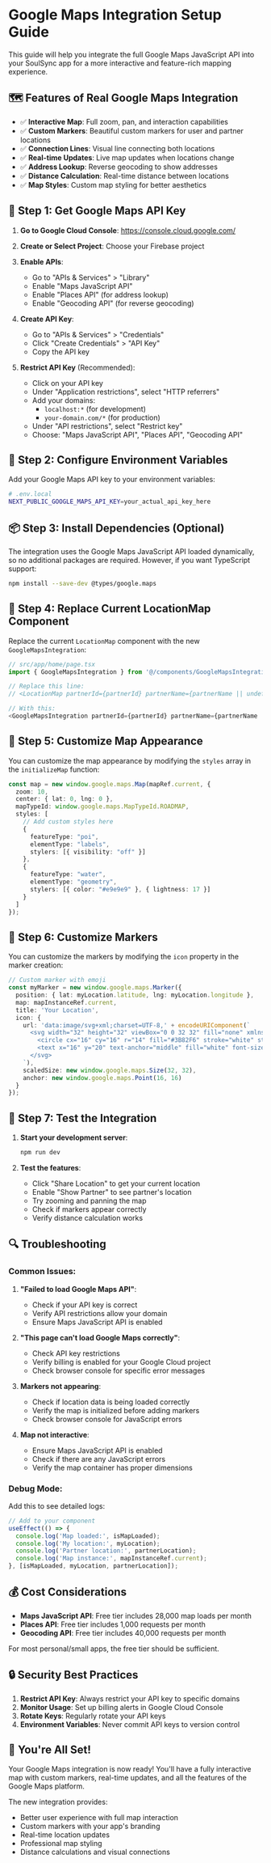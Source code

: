# Google Maps Integration Setup Guide

This guide will help you integrate the full Google Maps JavaScript API into your SoulSync app for a more interactive and feature-rich mapping experience.

## 🗺️ **Features of Real Google Maps Integration**

- ✅ **Interactive Map**: Full zoom, pan, and interaction capabilities
- ✅ **Custom Markers**: Beautiful custom markers for user and partner locations
- ✅ **Connection Lines**: Visual line connecting both locations
- ✅ **Real-time Updates**: Live map updates when locations change
- ✅ **Address Lookup**: Reverse geocoding to show addresses
- ✅ **Distance Calculation**: Real-time distance between locations
- ✅ **Map Styles**: Custom map styling for better aesthetics

## 🔑 **Step 1: Get Google Maps API Key**

1. **Go to Google Cloud Console**: https://console.cloud.google.com/
2. **Create or Select Project**: Choose your Firebase project
3. **Enable APIs**:
   - Go to "APIs & Services" > "Library"
   - Enable "Maps JavaScript API"
   - Enable "Places API" (for address lookup)
   - Enable "Geocoding API" (for reverse geocoding)

4. **Create API Key**:
   - Go to "APIs & Services" > "Credentials"
   - Click "Create Credentials" > "API Key"
   - Copy the API key

5. **Restrict API Key** (Recommended):
   - Click on your API key
   - Under "Application restrictions", select "HTTP referrers"
   - Add your domains:
     - `localhost:*` (for development)
     - `your-domain.com/*` (for production)
   - Under "API restrictions", select "Restrict key"
   - Choose: "Maps JavaScript API", "Places API", "Geocoding API"

## 🔧 **Step 2: Configure Environment Variables**

Add your Google Maps API key to your environment variables:

```bash
# .env.local
NEXT_PUBLIC_GOOGLE_MAPS_API_KEY=your_actual_api_key_here
```

## 📦 **Step 3: Install Dependencies (Optional)**

The integration uses the Google Maps JavaScript API loaded dynamically, so no additional packages are required. However, if you want TypeScript support:

```bash
npm install --save-dev @types/google.maps
```

## 🔄 **Step 4: Replace Current LocationMap Component**

Replace the current `LocationMap` component with the new `GoogleMapsIntegration`:

```typescript
// src/app/home/page.tsx
import { GoogleMapsIntegration } from '@/components/GoogleMapsIntegration';

// Replace this line:
// <LocationMap partnerId={partnerId} partnerName={partnerName || undefined} />

// With this:
<GoogleMapsIntegration partnerId={partnerId} partnerName={partnerName || undefined} />
```

## 🎨 **Step 5: Customize Map Appearance**

You can customize the map appearance by modifying the `styles` array in the `initializeMap` function:

```typescript
const map = new window.google.maps.Map(mapRef.current, {
  zoom: 10,
  center: { lat: 0, lng: 0 },
  mapTypeId: window.google.maps.MapTypeId.ROADMAP,
  styles: [
    // Add custom styles here
    {
      featureType: "poi",
      elementType: "labels",
      stylers: [{ visibility: "off" }]
    },
    {
      featureType: "water",
      elementType: "geometry",
      stylers: [{ color: "#e9e9e9" }, { lightness: 17 }]
    }
  ]
});
```

## 🎯 **Step 6: Customize Markers**

You can customize the markers by modifying the `icon` property in the marker creation:

```typescript
// Custom marker with emoji
const myMarker = new window.google.maps.Marker({
  position: { lat: myLocation.latitude, lng: myLocation.longitude },
  map: mapInstanceRef.current,
  title: 'Your Location',
  icon: {
    url: 'data:image/svg+xml;charset=UTF-8,' + encodeURIComponent(`
      <svg width="32" height="32" viewBox="0 0 32 32" fill="none" xmlns="http://www.w3.org/2000/svg">
        <circle cx="16" cy="16" r="14" fill="#3B82F6" stroke="white" stroke-width="3"/>
        <text x="16" y="20" text-anchor="middle" fill="white" font-size="14" font-weight="bold">👤</text>
      </svg>
    `),
    scaledSize: new window.google.maps.Size(32, 32),
    anchor: new window.google.maps.Point(16, 16)
  }
});
```

## 🚀 **Step 7: Test the Integration**

1. **Start your development server**:
   ```bash
   npm run dev
   ```

2. **Test the features**:
   - Click "Share Location" to get your current location
   - Enable "Show Partner" to see partner's location
   - Try zooming and panning the map
   - Check if markers appear correctly
   - Verify distance calculation works

## 🔍 **Troubleshooting**

### Common Issues:

1. **"Failed to load Google Maps API"**:
   - Check if your API key is correct
   - Verify API restrictions allow your domain
   - Ensure Maps JavaScript API is enabled

2. **"This page can't load Google Maps correctly"**:
   - Check API key restrictions
   - Verify billing is enabled for your Google Cloud project
   - Check browser console for specific error messages

3. **Markers not appearing**:
   - Check if location data is being loaded correctly
   - Verify the map is initialized before adding markers
   - Check browser console for JavaScript errors

4. **Map not interactive**:
   - Ensure Maps JavaScript API is enabled
   - Check if there are any JavaScript errors
   - Verify the map container has proper dimensions

### Debug Mode:

Add this to see detailed logs:

```typescript
// Add to your component
useEffect(() => {
  console.log('Map loaded:', isMapLoaded);
  console.log('My location:', myLocation);
  console.log('Partner location:', partnerLocation);
  console.log('Map instance:', mapInstanceRef.current);
}, [isMapLoaded, myLocation, partnerLocation]);
```

## 💰 **Cost Considerations**

- **Maps JavaScript API**: Free tier includes 28,000 map loads per month
- **Places API**: Free tier includes 1,000 requests per month
- **Geocoding API**: Free tier includes 40,000 requests per month

For most personal/small apps, the free tier should be sufficient.

## 🔒 **Security Best Practices**

1. **Restrict API Key**: Always restrict your API key to specific domains
2. **Monitor Usage**: Set up billing alerts in Google Cloud Console
3. **Rotate Keys**: Regularly rotate your API keys
4. **Environment Variables**: Never commit API keys to version control

## 🎉 **You're All Set!**

Your Google Maps integration is now ready! You'll have a fully interactive map with custom markers, real-time updates, and all the features of the Google Maps platform.

The new integration provides:
- Better user experience with full map interaction
- Custom markers with your app's branding
- Real-time location updates
- Professional map styling
- Distance calculations and visual connections
